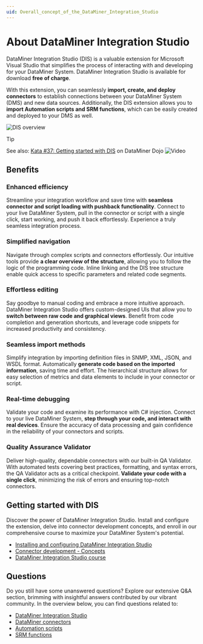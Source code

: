 ```yaml
---
uid: Overall_concept_of_the_DataMiner_Integration_Studio
---
```


# About DataMiner Integration Studio

DataMiner Integration Studio (DIS) is a valuable extension for Microsoft Visual Studio that simplifies the process of interacting with and developing for your DataMiner System. DataMiner Integration Studio is available for download **free of charge**.

With this extension, you can seamlessly **import, create, and deploy connectors** to establish connections between your DataMiner System (DMS) and new data sources. Additionally, the DIS extension allows you to **import Automation scripts and SRM functions**, which can be easily created and deployed to your DMS as well.

![DIS overview](https://docs.dataminer.services/develop/images/DataMinerIntegrationStudio.png)

> [!TIP]
> See also: [Kata #37: Getting started with DIS](https://community.dataminer.services/courses/kata-37/) on DataMiner Dojo ![Video](~/user-guide/images/video_Duo.png)

## Benefits

### Enhanced efficiency

Streamline your integration workflow and save time with **seamless connector and script loading with pushback functionality**. Connect to your live DataMiner System, pull in the connector or script with a single click, start working, and push it back effortlessly. Experience a truly seamless integration process.

### Simplified navigation

Navigate through complex scripts and connectors effortlessly. Our intuitive tools provide **a clear overview of the structure**, allowing you to follow the logic of the programming code. Inline linking and the DIS tree structure enable quick access to specific parameters and related code segments.

### Effortless editing

Say goodbye to manual coding and embrace a more intuitive approach. DataMiner Integration Studio offers custom-designed UIs that allow you to **switch between raw code and graphical views**. Benefit from code completion and generation shortcuts, and leverage code snippets for increased productivity and consistency.

### Seamless import methods

Simplify integration by importing definition files in SNMP, XML, JSON, and WSDL format. Automatically **generate code based on the imported information**, saving time and effort. The hierarchical structure allows for easy selection of metrics and data elements to include in your connector or script.

### Real-time debugging

Validate your code and examine its performance with C# injection. Connect to your live DataMiner System, **step through your code, and interact with real devices**. Ensure the accuracy of data processing and gain confidence in the reliability of your connectors and scripts.

### Quality Assurance Validator

Deliver high-quality, dependable connectors with our built-in QA Validator. With automated tests covering best practices, formatting, and syntax errors, the QA Validator acts as a critical checkpoint. **Validate your code with a single click**, minimizing the risk of errors and ensuring top-notch connectors.

## Getting started with DIS

Discover the power of DataMiner Integration Studio. Install and configure the extension, delve into connector development concepts, and enroll in our comprehensive course to maximize your DataMiner System's potential.

- [Installing and configuring DataMiner Integration Studio](xref:Installing_and_configuring_the_software)
- [Connector development - Concepts](https://community.dataminer.services/courses/dataminer-connector-integration-http-basics/)
- [DataMiner Integration Studio course](https://community.dataminer.services/courses/dataminer-integration-studio/)

## Questions

Do you still have some unanswered questions? Explore our extensive Q&A section, brimming with insightful answers contributed by our vibrant community. In the overview below, you can find questions related to:

- [DataMiner Integration Studio](https://community.dataminer.services/questions/?qtag%5B%5D=883&order_by=newest)
- [DataMiner connectors](https://community.dataminer.services/questions/?qtag%5B%5D=794&qtag%5B%5D=152&qtag%5B%5D=812&qtag%5B%5D=601&qtag%5B%5D=638&qtag%5B%5D=640&order_by=newest&qtag%5B%5D=126)
- [Automation scripts](https://community.dataminer.services/questions/?qtag%5B%5D=804&qtag%5B%5D=576&order_by=newest)
- [SRM functions](https://community.dataminer.services/questions/?qtag%5B%5D=302&order_by=newest&qtag%5B%5D=146)
